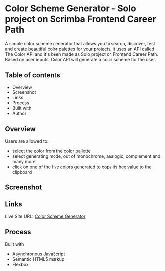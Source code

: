 # Color Scheme Generator - Solo project on Scrimba Frontend Career Path
A simple color scheme generator that allows you to search, discover, test and create beautiful color palettes for your projects. It uses an API called The Color API and it's been made as Solo project on Frontend Career Path. Based on user inputs, Color API will generate a color scheme for the user.

## Table of contents
- Overview
- Screenshot
- Links
- Process
- Built with
- Author

## Overview
Users are allowed to:

- select the color from the color pallette
- select generating mode, out of monochrome, analogic, complement and many more
- click on one of the five colors generated to copy its hex value to the clipboard

## Screenshot
 

## Links
Live Site URL: [Color Scheme Generator](https://curious-melba-fe43c7.netlify.app/)

## Process
Built with
- Asynchronous JavaScript
- Semantic HTML5 markup
- Flexbox
